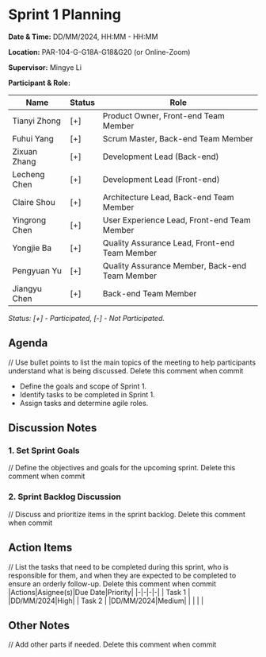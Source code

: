 # Sprint 1 Planning

**Date & Time:** DD/MM/2024, HH:MM - HH:MM  

**Location:** PAR-104-G-G18A-G18&G20 (or Online-Zoom)

**Supervisor:** Mingye Li  

**Participant & Role:** 

| Name | Status | Role |
|------|---|----------|
| Tianyi Zhong | [+]| Product Owner, Front-end Team Member |
| Fuhui Yang | [+] | Scrum Master, Back-end Team Member  |
| Zixuan Zhang | [+] | Development Lead (Back-end)  |
| Lecheng Chen | [+] | Development Lead (Front-end)   |
| Claire Shou | [+] | Architecture Lead, Back-end Team Member |
| Yingrong Chen | [+] | User Experience Lead, Front-end Team Member |
| Yongjie Ba | [+] | Quality Assurance Lead, Front-end Team Member |
| Pengyuan Yu | [+] | Quality Assurance Member, Back-end Team Member |
| Jiangyu Chen | [+] | Back-end Team Member |
  
*Status: [+] - Participated, [-] - Not Participated.*  


## Agenda
// Use bullet points to list the main topics of the meeting to help participants understand what is being discussed.  Delete this comment when commit
- Define the goals and scope of Sprint 1.
- Identify tasks to be completed in Sprint 1.
- Assign tasks and determine agile roles.


## Discussion Notes

### 1. Set Sprint Goals
// Define the objectives and goals for the upcoming sprint. Delete this comment when commit 

### 2. Sprint Backlog Discussion
// Discuss and prioritize items in the sprint backlog. Delete this comment when commit


## Action Items
// List the tasks that need to be completed during this sprint, who is responsible for them, and when they are expected to be completed to ensure an orderly follow-up. Delete this comment when commit
|Actions|Asignee(s)|Due Date|Priority|
|-|-|-|-|
| Task 1 | |DD/MM/2024|High|
| Task 2 | |DD/MM/2024|Medium|
|  |  |  |

## Other Notes
// Add other parts if needed. Delete this comment when commit 